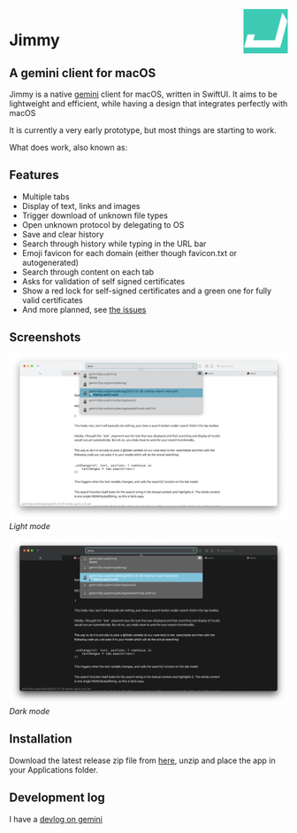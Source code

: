 <img src="logo.svg" align="right" width="80">

#  Jimmy


## A gemini client for macOS

Jimmy is a native [gemini](https://en.wikipedia.org/wiki/Gemini_(protocol)) client for macOS, written in SwiftUI. It aims to be lightweight and efficient, while having a design that integrates perfectly with macOS

It is currently a very early prototype, but most things are starting to work.

What does work, also known as:

## Features

- Multiple tabs
- Display of text, links and images
- Trigger download of unknown file types
- Open unknown protocol by delegating to OS
- Save and clear history
- Search through history while typing in the URL bar
- Emoji favicon for each domain (either though favicon.txt or autogenerated)
- Search through content on each tab
- Asks for validation of self signed certificates
- Show a red lock for self-signed certificates and a green one for fully valid certificates
- And more planned, see [the issues](https://github.com/jfoucher/Jimmy/issues)

## Screenshots


![Light mode](screenshots/lightmode.png)
*Light mode*


![Dark mode](screenshots/darkmode.png)
*Dark mode*

## Installation

Download the latest release zip file from [here](https://github.com/jfoucher/Jimmy/releases/latest), unzip and place the app in your Applications folder.

## Development log
I have a [devlog on gemini](gemini://gemini.6px.eu/jimmy/devlog/)
